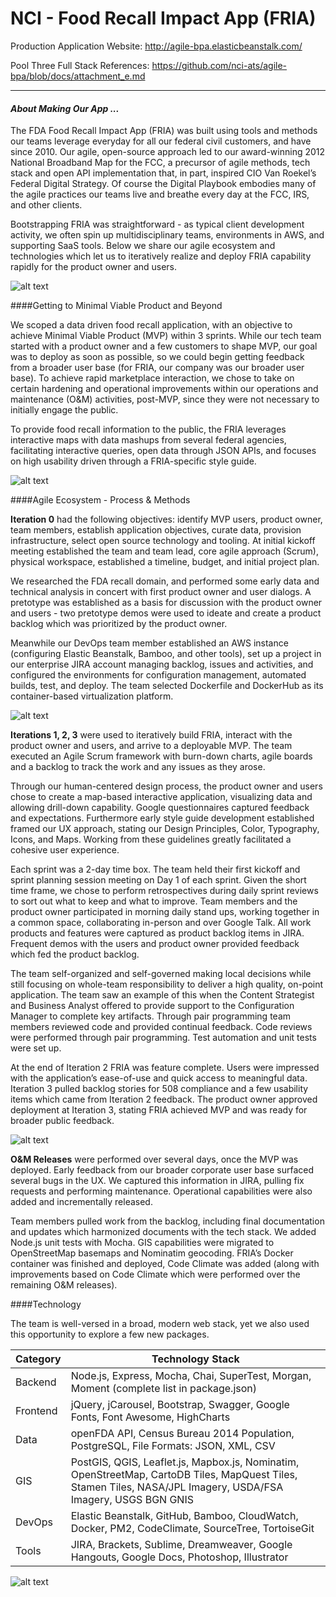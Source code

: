 # NCI - Food Recall Impact App (FRIA)


Production Application Website:  http://agile-bpa.elasticbeanstalk.com/

Pool Three Full Stack References:  https://github.com/nci-ats/agile-bpa/blob/docs/attachment_e.md

---

#### _About Making Our App ..._

The FDA Food Recall Impact App (FRIA) was built using tools and methods our teams leverage everyday for all our federal civil customers, and have since 2010. Our agile, open-source approach led to our award-winning 2012 National Broadband Map for the FCC, a precursor of agile methods, tech stack and open API implementation that, in part, inspired CIO Van Roekel’s Federal Digital Strategy. Of course the Digital Playbook embodies many of the agile practices our teams live and breathe every day at the FCC, IRS, and other clients.

Bootstrapping FRIA was straightforward - as typical client development activity, we often spin up multidisciplinary teams, environments in AWS, and supporting SaaS tools. Below we share our agile ecosystem and technologies which let us to iteratively realize and deploy FRIA capability rapidly for the product owner and users.

![alt text](https://github.com/brianfunk/test-md/blob/master/attachments/Food-Recall-Impact-Map-Header.png "Food Recall Impact Map Header")

####Getting to Minimal Viable Product and Beyond

We scoped a data driven food recall application, with an objective to achieve Minimal Viable Product (MVP) within 3 sprints. While our tech team started with a product owner and a few customers to shape MVP, our goal was to deploy as soon as possible, so we could begin getting feedback from a broader user base (for FRIA, our company was our broader user base). To achieve rapid marketplace interaction, we chose to take on certain hardening and operational improvements within our operations and maintenance (O&M) activities, post-MVP, since they were not necessary to initially engage the public.

To provide food recall information to the public, the FRIA leverages interactive maps with data mashups from several federal agencies, facilitating interactive queries, open data through JSON APIs, and focuses on high usability driven through a FRIA-specific style guide.

![alt text](https://github.com/brianfunk/test-md/blob/master/attachments/Food-Recall-Impact-Map.png "Food Recall Impact Map")

####Agile Ecosystem - Process & Methods

**Iteration 0** had the following objectives: identify MVP users, product owner, team members, establish application objectives, curate data,  provision infrastructure, select open source technology and tooling. At initial kickoff meeting established the team and team lead, core agile approach (Scrum), physical workspace, established a timeline, budget, and initial project plan.

We researched the FDA recall domain, and performed some early data and technical analysis in concert with first product owner and user dialogs. A pretotype was established as a basis for discussion with the product owner and users - two pretotype demos were used to ideate and create a product backlog which was prioritized by the product owner.

Meanwhile our DevOps team member established an AWS instance (configuring Elastic Beanstalk, Bamboo, and other tools), set up a project in our enterprise JIRA account managing backlog, issues and activities, and configured the environments for configuration management, automated builds, test, and deploy. The team selected Dockerfile and DockerHub as its container-based virtualization platform.

![alt text](https://raw.githubusercontent.com/nci-ats/agile-bpa/docs/attachments/Food-Recall-Impact-Map-Details.png "Food Recall Impact Map Details")

**Iterations 1, 2, 3** were used to iteratively build FRIA, interact with the product owner and users, and arrive to a deployable MVP. The team executed an Agile Scrum framework with burn-down charts, agile boards and a backlog to track the work and any issues as they arose.

Through our human-centered design process, the product owner and users chose to create a map-based interactive application, visualizing data and allowing drill-down capability. Google questionnaires captured feedback and expectations. Furthermore early style guide development established framed our UX approach, stating our Design Principles, Color, Typography, Icons, and Maps. Working from these guidelines greatly facilitated a cohesive user experience.

Each sprint was a 2-day time box. The team held their first kickoff and sprint planning session meeting on Day 1 of each sprint. Given the short time frame, we chose to perform retrospectives during daily sprint reviews to sort out what to keep and what to improve. Team members and the product owner participated in morning daily stand ups, working together in a common space, collaborating in-person and over Google Talk. All work products and features were captured as product backlog items in JIRA. Frequent demos with the users and product owner provided feedback which fed the product backlog.

The team self-organized and self-governed making local decisions while still focusing on whole-team responsibility to deliver a high quality, on-point application. The team saw an example of this when the Content Strategist and Business Analyst offered to provide support to the Configuration Manager to complete key artifacts. Through pair programming team members reviewed code and provided continual feedback. Code reviews were performed through pair programming. Test automation and unit tests were set up.

At the end of Iteration 2 FRIA was feature complete. Users were impressed with the application’s ease-of-use and quick access to meaningful data. Iteration 3 pulled backlog stories for 508 compliance and a few usability items which came from Iteration 2 feedback. The product owner approved deployment at Iteration 3, stating FRIA achieved MVP and was ready for broader public feedback.

![alt text](https://raw.githubusercontent.com/nci-ats/agile-bpa/docs/attachments/Food-Recall-Impact-Stats.png "Food Recall Impact Map Stats")

**O&M Releases** were performed over several days, once the MVP was deployed. Early feedback from our broader corporate user base surfaced several bugs in the UX. We captured this information in JIRA, pulling fix requests and performing maintenance. Operational capabilities were also added and incrementally released. 

Team members pulled work from the backlog, including final documentation and updates which harmonized documents with the tech stack. We added Node.js unit tests  with Mocha.  GIS capabilities were migrated to OpenStreetMap basemaps and Nominatim geocoding. FRIA’s Docker container was finished and deployed, Code Climate was added (along with improvements based on Code Climate which were performed over the remaining O&M releases).

####Technology

The team is well-versed in a broad, modern web stack, yet we also used this opportunity to explore a few new packages.

| Category | Technology Stack |
| --- | --- |
| Backend | Node.js, Express, Mocha, Chai, SuperTest, Morgan, Moment (complete list in package.json) |
| Frontend | jQuery, jCarousel, Bootstrap, Swagger, Google Fonts, Font Awesome, HighCharts |
| Data | openFDA API, Census Bureau 2014 Population, PostgreSQL, File Formats: JSON, XML, CSV |
| GIS | PostGIS, QGIS, Leaflet.js, Mapbox.js, Nominatim, OpenStreetMap, CartoDB Tiles, MapQuest Tiles, Stamen Tiles, NASA/JPL Imagery, USDA/FSA Imagery, USGS BGN GNIS |
| DevOps | Elastic Beanstalk, GitHub, Bamboo, CloudWatch, Docker, PM2, CodeClimate, SourceTree, TortoiseGit | 
| Tools | JIRA, Brackets, Sublime, Dreamweaver, Google Hangouts, Google Docs, Photoshop, Illustrator |

![alt text](https://raw.githubusercontent.com/nci-ats/agile-bpa/docs/attachments/Architecture-Diagram.png "Architecture Diagram")
